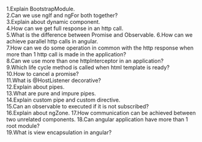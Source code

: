 1.Explain BootstrapModule.      
2.Can we use ngIf and ngFor both together?    
3.Explain about dynamic component.       
4.How can we get full response in an http call.  
5.What is the difference between Promise and Observable. 
6.How can we achieve parallel http calls in angular.           
7.How can we do some operation in common with the http response when more than 1 http call is made in the application?      
8.Can we use more than one httpInterceptor in an application?  
9.Which life cycle method is called when html template is ready?  
10.How to cancel a promise?  
11.What is @HostListener decorative?  
12.Explain about pipes.   
13.What are pure and impure pipes.    
14.Explain custom pipe and custom directive.    
15.Can an observable to executed if it is not subscribed?    
16.Explain about ngZone. 
17.How communication can be achieved between two unrelated components. 
18.Can angular application have more than 1 root module?  
19.What is view encapsulation in angular?  
